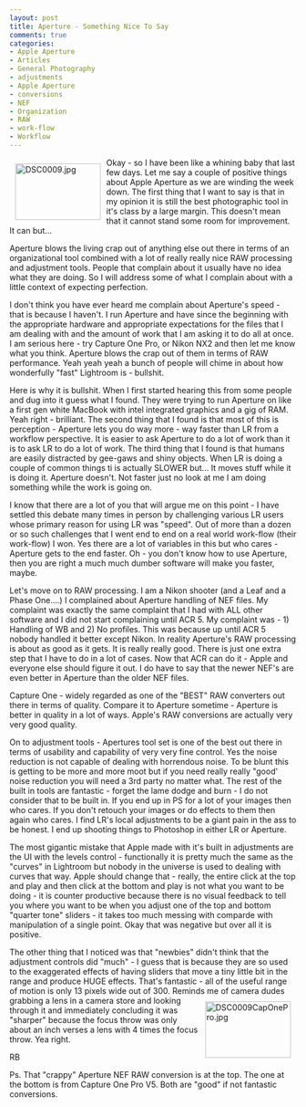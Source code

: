 ```yaml
---
layout: post
title: Aperture - Something Nice To Say
comments: true
categories:
- Apple Aperture
- Articles
- General Photography
- adjustments
- Apple Aperture
- conversions
- NEF
- Organization
- RAW
- work-flow
- Workflow
---
```

<a rel="lightbox" href="/wp-content/uploads/2010/01/DSC0009.jpg"><img title="DSC0009.jpg" src="/wp-content/uploads/2010/01/.thumbs/.DSC0009.jpg" border="0" alt="DSC0009.jpg" hspace="10" vspace="10" width="150" height="99" align="left" /></a>Okay - so I have been like a whining baby that last few days. Let me say a couple of positive things about Apple Aperture as we are winding the week down. The first thing that I want to say is that in my opinion it is still the best photographic tool in it's class by a large margin. This doesn't mean that it cannot stand some room for improvement. It can but...

Aperture blows the living crap out of anything else out there in terms of an organizational tool combined with a lot of really really nice RAW processing and adjustment tools. People that complain about it usually have no idea what they are doing. So I will address some of what I complain about with a little context of expecting perfection.

I don't think you have ever heard me complain about Aperture's speed - that is because I haven't. I run Aperture and have since the beginning with the appropriate hardware and appropriate expectations for the files that I am dealing with and the amount of work that I am asking it to do all at once. I am serious here - try Capture One Pro, or Nikon NX2 and then let me know what you think. Aperture blows the crap out of them in terms of RAW performance. Yeah yeah yeah a bunch of people will chime in about how wonderfully "fast" Lightroom is - bullshit.

Here is why it is bullshit. When I first started hearing this from some people and dug into it guess what I found. They were trying to run Aperture on like a first gen white MacBook with intel integrated graphics and a gig of RAM. Yeah right - brilliant. The second thing that I found is that most of this is perception - Aperture lets you do way more - way faster than LR from a workflow perspective. It is easier to ask Aperture to do a lot of work than it is to ask LR to do a lot of work. The third thing that I found is that humans are easily distracted by gee-gaws and shiny objects. When LR is doing a couple of common things ti is actually SLOWER but... It moves stuff while it is doing it. Aperture doesn't. Not faster just no look at me I am doing something while the work is going on.

I know that there are a lot of you that will argue me on this point - I have settled this debate many times in person by challenging various LR users whose primary reason for using LR was "speed". Out of more than a dozen or so such challenges that I went end to end on a real world work-flow (their work-flow) I won. Yes there are a lot of variables in this but who cares - Aperture gets to the end faster. Oh - you don't know how to use Aperture, then you are right a much much dumber software will make you faster, maybe.

Let's move on to RAW processing. I am a Nikon shooter (and a Leaf and a Phase One....) I complained about Aperture handling of NEF files. My complaint was exactly the same complaint that I had with ALL other software and I did not start complaining until ACR 5. My complaint was - 1) Handling of WB and 2) No profiles. This was because up until ACR 5 nobody handled it better except Nikon. In reality Aperture's RAW processing is about as good as it gets. It is really really good. There is just one extra step that I have to do in a lot of cases. Now that ACR can do it - Apple and everyone else should figure it out. I do have to say that the newer NEF's are even better in Aperture than the older NEF files.

Capture One - widely regarded as one of the "BEST" RAW converters out there in terms of quality. Compare it to Aperture sometime - Aperture is better in quality in a lot of ways. Apple's RAW conversions are actually very very good quality.

On to adjustment tools - Apertures tool set is one of the best out there in terms of usability and capability of very very fine control. Yes the noise reduction is not capable of dealing with horrendous noise. To be blunt this is getting to be more and more moot but if you need really really "good' noise reduction you will need a 3rd party no matter what. The rest of the built in tools are fantastic - forget the lame dodge and burn - I do not consider that to be built in. If you end up in PS for a lot of your images then who cares. If you don't retouch your images or do effects to them then again who cares. I find LR's local adjustments to be a giant pain in the ass to be honest. I end up shooting things to Photoshop in either LR or Aperture.

The most gigantic mistake that Apple made with it's built in adjustments are the UI with the levels control - functionally it is pretty much the same as the "curves" in Lightroom but nobody in the universe is used to dealing with curves that way. Apple should change that - really, the entire click at the top and play and then click at the bottom and play is not what you want to be doing - it is counter productive because there is no visual feedback to tell you where you want to be when you adjust one of the top and bottom "quarter tone" sliders - it takes too much messing with comparde with manipulation of a single point. Okay that was negative but over all it is positive.

The other thing that I noticed was that "newbies" didn't think that the adjustment controls did "much" - I guess that is because they are so used to the exaggerated effects of having sliders that move a tiny little bit in the range and produce HUGE effects. That's fantastic - all of the useful range of motion is only 13 pixels wide out of 300. Reminds me of camera dudes<a rel="lightbox" href="/wp-content/uploads/2010/01/DSC0009CapOnePro.jpg"><img title="DSC0009CapOnePro.jpg" src="/wp-content/uploads/2010/01/.thumbs/.DSC0009CapOnePro.jpg" border="0" alt="DSC0009CapOnePro.jpg" hspace="10" vspace="10" width="150" height="99" align="right" /></a>grabbing a lens in a camera store and looking through it and immediately concluding it was "sharper" because the focus throw was only about an inch verses a lens with 4 times the focus throw. Yea right.

RB

Ps. That "crappy" Aperture NEF RAW conversion is at the top. The one at the bottom is from Capture One Pro V5. Both are "good" if not fantastic conversions.